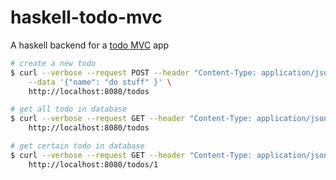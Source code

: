 # haskell-todo-mvc

A haskell backend for a [todo MVC](http://todomvc.com) app

```bash
# create a new todo
$ curl --verbose --request POST --header "Content-Type: application/json" \
    --data '{"name": "do stuff" }' \
	http://localhost:8080/todos

# get all todo in database
$ curl --verbose --request GET --header "Content-Type: application/json" \
	http://localhost:8080/todos

# get certain todo in database
$ curl --verbose --request GET --header "Content-Type: application/json" \
	http://localhost:8080/todos/1
```
